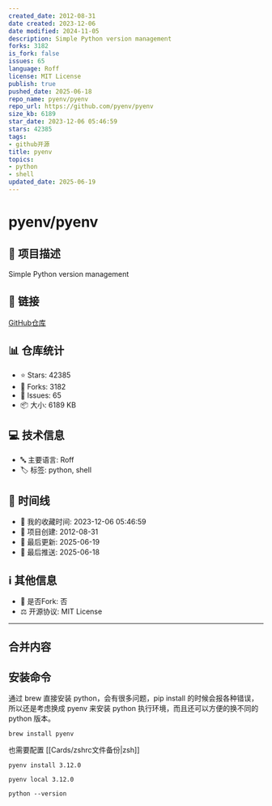 ```yaml
---
created_date: 2012-08-31
date created: 2023-12-06
date modified: 2024-11-05
description: Simple Python version management
forks: 3182
is_fork: false
issues: 65
language: Roff
license: MIT License
publish: true
pushed_date: 2025-06-18
repo_name: pyenv/pyenv
repo_url: https://github.com/pyenv/pyenv
size_kb: 6189
star_date: 2023-12-06 05:46:59
stars: 42385
tags:
- github开源
title: pyenv
topics:
- python
- shell
updated_date: 2025-06-19
---
```

# pyenv/pyenv

## 📝 项目描述

Simple Python version management

## 🔗 链接

[GitHub仓库](https://github.com/pyenv/pyenv)

## 📊 仓库统计

- ⭐ Stars: 42385
- 🍴 Forks: 3182
- 🐛 Issues: 65
- 📦 大小: 6189 KB

## 💻 技术信息

- 🔤 主要语言: Roff
- 🏷️ 标签: python, shell

## 📅 时间线

- 🌟 我的收藏时间: 2023-12-06 05:46:59
- 🎂 项目创建: 2012-08-31
- 🔄 最后更新: 2025-06-19
- 🚀 最后推送: 2025-06-18

## ℹ️ 其他信息

- 🔀 是否Fork: 否
- ⚖️ 开源协议: MIT License


---

## 合并内容


## 安装命令

通过 brew 直接安装 python，会有很多问题，pip install 的时候会报各种错误，所以还是考虑换成 pyenv 来安装 python 执行环境，而且还可以方便的换不同的 python 版本。

```
brew install pyenv
```

也需要配置 [[Cards/zshrc文件备份\|zsh]]

```
pyenv install 3.12.0

pyenv local 3.12.0

python --version
```